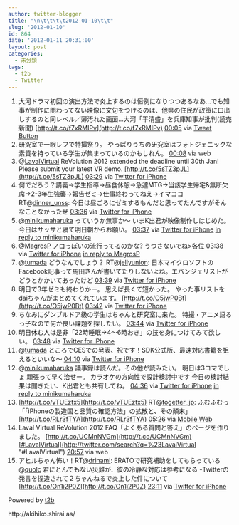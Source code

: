 ```yaml
---
author: twitter-blogger
title: "\n\t\t\t\t2012-01-10\t\t"
slug: '2012-01-10'
id: 864
date: '2012-01-11 20:31:00'
layout: post
categories:
  - 未分類
tags:
  - t2b
  - Twitter
---
```


<div xmlns:georss="http://www.georss.org/georss">

1.  <span><span>大河ドラマ初回の演出方法で炎上するのは恒例になりつつあるなあ…でも知事が制作に関わってない映像に文句をつけるのは、他県の住民が政策に口出しするのと同レベル／薄汚れた画面…大河「平清盛」を兵庫知事が批判(読売新聞) [http://t.co/f7xRMIPv](http://t.co/f7xRMIPv)</span> <span>[<span>00:05</span>](http://twitter.com/o_ob/status/156693180874625025) <span>via [Tweet Button](http://twitter.com/tweetbutton)</span></span></span>
2.  <span><span>研究室で一眼レフで特撮祭り。 やっぱりうちの研究室はフォトジェニックな素質を持っている学生が集まっているのかもしれん。</span> <span>[<span>00:08</span>](http://twitter.com/o_ob/status/156693957848465408) <span>via web</span></span></span>
3.  <span><span>@[LavalVirtual](http://twitter.com/LavalVirtual "LavalVirtual") ReVolution 2012 extended the deadline until 30th Jan! Please submit your latest VR demo. [http://t.co/5sTZ3pJL](http://t.co/5sTZ3pJL)</span> <span>[<span>03:29</span>](http://twitter.com/o_ob/status/156744393670393856) <span>via [Twitter for iPhone](http://twitter.com/#!/download/iphone)</span></span></span>
4.  <span><span>何でだろう？講義→学生指導→昼食休憩→急遽MTG→当該学生帰宅&無断欠席→2-3年生強襲→報告ゼミ→仕事終わってねえ→イマココ RT@[dinner_unss](http://twitter.com/dinner_unss "dinner_unss"): 今日は昼ごろにゼミするもんだと思ってたんですがそんなことなかったぜ</span> <span>[<span>03:36</span>](http://twitter.com/o_ob/status/156746218788237313) <span>via [Twitter for iPhone](http://twitter.com/#!/download/iphone)</span></span></span>
5.  <span><span>@[minikumaharuka](http://twitter.com/minikumaharuka "minikumaharuka") っていうか無事か～ いまK出君が映像制作しはじめた。 今日はサッサと寝て明日朝からお願い。</span> <span>[<span>03:37</span>](http://twitter.com/o_ob/status/156746528134930432) <span>via [Twitter for iPhone](http://twitter.com/#!/download/iphone)</span> [in reply to minikumaharuka](http://twitter.com/minikumaharuka/status/156738078415917056)</span></span>
6.  <span><span>@[MagrosP](http://twitter.com/MagrosP "MagrosP") ノロっぽいの流行ってるのかな? うつさないでね>各位</span> <span>[<span>03:38</span>](http://twitter.com/o_ob/status/156746665515167744) <span>via [Twitter for iPhone](http://twitter.com/#!/download/iphone)</span> [in reply to MagrosP](http://twitter.com/MagrosP/status/156726298960605185)</span></span>
7.  <span><span>@[tumada](http://twitter.com/tumada "tumada") どうなんでしょう？ RT@[jellyunion](http://twitter.com/jellyunion "jellyunion"): 日本マイクロソフトのFacebook記事って馬田さんが書いてたりしないよね。エバンジェリストがどうとかかいてあったけど</span> <span>[<span>03:39</span>](http://twitter.com/o_ob/status/156746899897057280) <span>via [Twitter for iPhone](http://twitter.com/#!/download/iphone)</span></span></span>
8.  <span><span>明日で3年ゼミも終わりかー。 思えば長くて短かった。 やった事リストをdaiちゃんがまとめてくれています。 [http://t.co/O5jwP0Bt](http://t.co/O5jwP0Bt)</span> <span>[<span>03:42</span>](http://twitter.com/o_ob/status/156747851534307328) <span>via [Twitter for iPhone](http://twitter.com/#!/download/iphone)</span></span></span>
9.  <span><span>ちなみにダンブルドア級の学生はちゃんと研究室に来た。 特撮・アニメ語るっ子なので何か良い課題を探したい。</span> <span>[<span>03:44</span>](http://twitter.com/o_ob/status/156748327411662848) <span>via [Twitter for iPhone](http://twitter.com/#!/download/iphone)</span></span></span>
10.  <span><span>明日休む人は是非「22時睡眠→4～6時おき」の技を身につけてみて欲しい。</span> <span>[<span>03:48</span>](http://twitter.com/o_ob/status/156749345369227264) <span>via [Twitter for iPhone](http://twitter.com/#!/download/iphone)</span></span></span>
11.  <span><span>@[tumada](http://twitter.com/tumada "tumada") ところでCESでの発表、祝です！SDK公式版、最速対応書籍を狙えるといいな～</span> <span>[<span>04:10</span>](http://twitter.com/o_ob/status/156754860199526400) <span>via [Twitter for iPhone](http://twitter.com/#!/download/iphone)</span></span></span>
12.  <span><span>@[minikumaharuka](http://twitter.com/minikumaharuka "minikumaharuka") 議事録は読んだ。その他が読みたい。 明日は3コマでしょ 頑張って早く治せー。 カラオケの方向性で設計検討中です 今日の検討結果は聞きたい、K出君とも共有してね。</span> <span>[<span>04:36</span>](http://twitter.com/o_ob/status/156761249353437185) <span>via [Twitter for iPhone](http://twitter.com/#!/download/iphone)</span> [in reply to minikumaharuka](http://twitter.com/minikumaharuka/status/156758123753906176)</span></span>
13.  <span><span>[http://t.co/vTUEztx5](http://t.co/vTUEztx5) RT@[togetter_jp](http://twitter.com/togetter_jp "togetter_jp"): ふむふむっ 「「iPhoneの製造国と品質の確認方法」の拡散と、その顛末」[http://t.co/RLr3fTYA](http://t.co/RLr3fTYA)</span> <span>[<span>05:26</span>](http://twitter.com/o_ob/status/156773906311680000) <span>via [Mobile Web](http://mobile.twitter.com)</span></span></span>
14.  <span><span>Laval Virtual ReVolution 2012 FAQ「よくある質問と答え」のページを作りました。 [http://t.co/UCMnNVGm](http://t.co/UCMnNVGm)[#LavalVirtual](http://twitter.com/search?q=%23LavalVirtual "#LavalVirtual")</span> <span>[<span>20:57</span>](http://twitter.com/o_ob/status/157008240255836160) <span>via web</span></span></span>
15.  <span><span>アヒルちゃん怖い！RT@[drinami](http://twitter.com/drinami "drinami"): ERATOで研究補助をしてもらっている@[quolc](http://twitter.com/quolc "quolc") 君にとんでもない災難が．彼の冷静な対応は参考になる -Twitterの発言を捏造されて２ちゃんねるで炎上した件について [http://t.co/On1i2P0Z](http://t.co/On1i2P0Z)</span> <span>[<span>23:11</span>](http://twitter.com/o_ob/status/157041894126391296) <span>via [Twitter for iPhone](http://twitter.com/#!/download/iphone)</span></span></span>

</div>

Powered by [t2b](http://t2b.utilz.jp/)

<div>http://akihiko.shirai.as/</div>